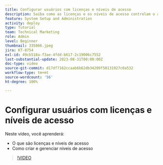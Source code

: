 ```yaml
---
title: Configurar usuários com licenças e níveis de acesso
description: Saiba como as licenças e os níveis de acesso controlam o acesso que os usuários têm. Saiba como as funções de trabalho são usadas no sistema.
feature: System Setup and Administration
activity: deploy
type: Tutorial
team: Technical Marketing
role: Admin
level: Beginner
thumbnail: 335066.jpeg
jira: KT-8754
exl-id: 49cb518a-f3ae-4fdd-b617-2c19006c7552
last-substantial-update: 2023-08-31T00:00:00Z
doc-type: video
source-git-commit: d17df7162ccaab6b62db34209f50131927c0a532
workflow-type: tm+mt
source-wordcount: '56'
ht-degree: 100%

---
```


# Configurar usuários com licenças e níveis de acesso

Neste vídeo, você aprenderá:

* O que são licenças e níveis de acesso
* Como criar e gerenciar níveis de acesso

>[!VIDEO](https://video.tv.adobe.com/v/335066/?quality=12&learn=on&enablevpops)
